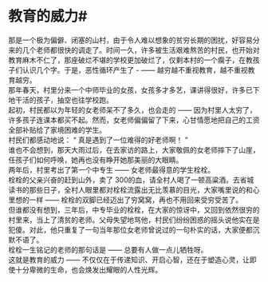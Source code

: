 # 教育的威力#
那是一个极为偏僻、闭塞的山村，由于令人难以想象的贫穷长期的困扰，好容易分来的几个老师都很快的调走了。时间一久，许多被生活艰难熬苦的村民，也开始对教育麻木不仁了，那座破烂不堪的学校更加破烂了，仅剩本村的一个瘸子，在教孩子们认识几个字。于是，恶性循环产生了 - —— 越穷越不重视教育，越不重视教育越穷。  
那年春天，村里分来一个中师毕业的女孩，女孩多才多艺，课讲得很好，许多已下地干活的孩子，抽空也往学校跑。  
起初，村民都以为年轻的女老师呆不了多久，也会走的 —— 因为村里人太穷了，许多孩子连课本都买不起。然而，女老师偏偏留了下来，心甘情愿地把自己的工资全部补贴给了家境困难的学生。  
村民们都感动地说： “ 真是遇到了一位难得的好老师啊！ ”  
谁也不会想到，那天大雨过后，在去家访的路上，大家敬佩的女老师摔下了山崖，任孩子们如何呼唤，她再也没有睁开她那美丽的大眼睛。  
两年后，村里考出了第一个中专生 —— 女老师最得意的学生栓栓。  
栓栓的父亲兴奋的赶到山外，卖了 300的血，请全村人喝了一顿高粱酒。去省城读书的那些日子，全村人眼里都对栓栓流露出无比羡慕的目光，大家嘴里说的和心里想的一样 —— 栓栓的双脚已经迈出了穷窝窝，再也不用回来受穷受苦了。  
但谁都没有想到，三年后，中专毕业的栓栓，在大家的惊讶中，又回到依然很穷的村里来，当上了清贫的老师。父母失望地骂他，村民们纷纷困惑的摇头说他实在是犯傻。对此，他只重复了一句当年那位女老师曾说过的一句朴实的话，大家便都沉默不语了。  
栓栓一生铭记的老师的那句话是 —— 总要有人做一点儿牺牲呀。  
这就是教育的威力 —— 不仅仅在于传递知识、开启心智，还在于塑造心灵，让即使十分卑微的生命，也会焕发出耀眼的人性光辉。  

